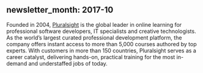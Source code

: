newsletter_month: 2017-10
---
Founded in 2004, [Pluralsight](https://www.pluralsight.com/) is the global
leader in online learning for professional software developers, IT specialists
and creative technologists. As the world’s largest curated professional
development platform, the company offers instant access to more than 5,000
courses authored by top experts. With customers in more than 150 countries,
Pluralsight serves as a career catalyst, delivering hands-on, practical
training for the most in-demand and understaffed jobs of today.
